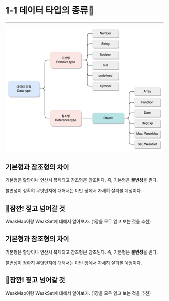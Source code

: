 # 1-1 데이터 타입의 종류🚨
---
![자바스크립트의 데이터 타입.png](https://github.com/inu-appcenter/core-javascript-study/blob/main/ch01/images/javascript-dataType.png)

## 기본형과 참조형의 차이

기본형은 할당이나 연산시 복제되고 참조형은 참조된다. 즉, 기본형은 **불변성**을 띈다. 

불변성이 정확히 무엇인지에 대해서는 이번 장에서 자세히 살펴볼 예정이다.

## 🚨잠깐! 짚고 넘어갈 것

WeakMap이랑 WeakSet에 대해서 알아보자. (1장을 모두 읽고 보는 것을 추천)

## 기본형과 참조형의 차이

기본형은 할당이나 연산시 복제되고 참조형은 참조된다. 즉, 기본형은 **불변성**을 띈다. 

불변성이 정확히 무엇인지에 대해서는 이번 장에서 자세히 살펴볼 예정이다.

## 🚨잠깐! 짚고 넘어갈 것

WeakMap이랑 WeakSet에 대해서 알아보자. (1장을 모두 읽고 보는 것을 추천)